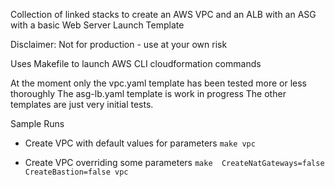 Collection of linked stacks to create an AWS VPC and an ALB with an ASG with a basic Web Server Launch Template

Disclaimer:  Not for production - use at your own risk

Uses Makefile to launch AWS CLI cloudformation commands

At the moment only the vpc.yaml template has been tested more or less thoroughly
The asg-lb.yaml template is work in progress
The other templates are just very initial tests.


Sample Runs

- Create VPC with default values for parameters
`make vpc` 

- Create VPC overriding some parameters
`make  CreateNatGateways=false  CreateBastion=false vpc`

